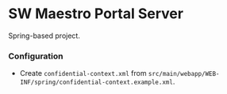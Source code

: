 SW Maestro Portal Server
===

Spring-based project.

### Configuration
- Create `confidential-context.xml` from `src/main/webapp/WEB-INF/spring/confidential-context.example.xml`.

